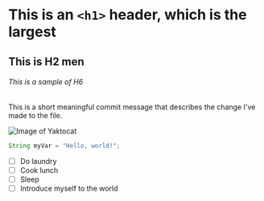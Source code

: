 # This is an `<h1>` header, which is the largest
## This is H2 men
###### This is a sample of H6













This is a short meaningful commit message that describes the change I've made to the file.



![Image of Yaktocat](https://octodex.github.com/images/yaktocat.png) 



``` java
String myVar = "Hello, world!";
```


- [ ] Do laundry
- [ ] Cook lunch
- [ ] Sleep
- [ ] Introduce myself to the world
